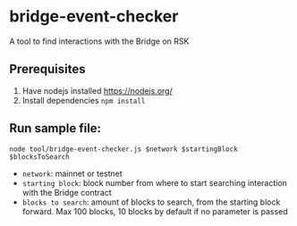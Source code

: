 # bridge-event-checker
A tool to find interactions with the Bridge on RSK

## Prerequisites
1. Have nodejs installed https://nodejs.org/
2. Install dependencies `npm install`

## Run sample file:
`node tool/bridge-event-checker.js $network $startingBlock $blocksToSearch`

- `network`: mainnet or testnet
- `starting block`: block number from where to start searching interaction with the Bridge contract
- `blocks to search`: amount of blocks to search, from the starting block forward. Max 100 blocks, 10 blocks by default if no parameter is passed
